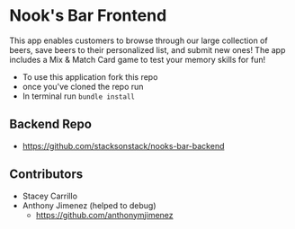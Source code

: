 # Nook's Bar Frontend

This app enables customers to browse through our large collection of beers, save beers to their personalized list, and submit new ones! The app includes a Mix & Match Card game to test your memory skills for fun!


- To use this application fork this repo 
- once you've cloned the repo run 
- In terminal run `bundle install`

## Backend Repo
- https://github.com/stacksonstack/nooks-bar-backend


## Contributors
- Stacey Carrillo 
- Anthony Jimenez (helped to debug) 
  - https://github.com/anthonymjimenez
